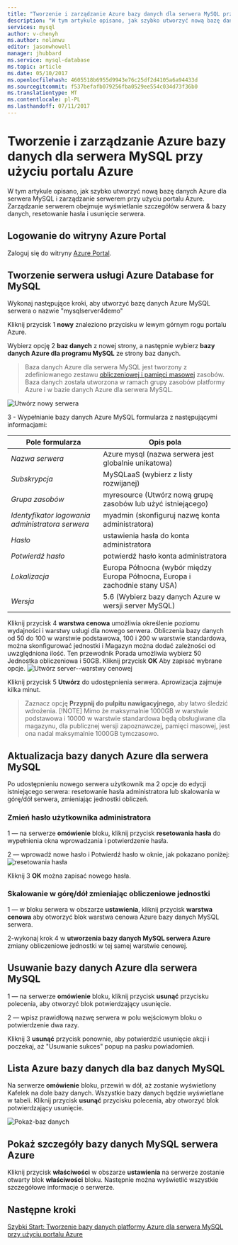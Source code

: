 ```yaml
---
title: "Tworzenie i zarządzanie Azure bazy danych dla serwera MySQL przy użyciu portalu Azure | Dokumentacja firmy Microsoft"
description: "W tym artykule opisano, jak szybko utworzyć nową bazę danych Azure dla serwera MySQL i zarządzanie serwerem przy użyciu portalu Azure."
services: mysql
author: v-chenyh
ms.author: nolanwu
editor: jasonwhowell
manager: jhubbard
ms.service: mysql-database
ms.topic: article
ms.date: 05/10/2017
ms.openlocfilehash: 4605518b6955d9943e76c25df2d4105a6a94433d
ms.sourcegitcommit: f537befafb079256fba0529ee554c034d73f36b0
ms.translationtype: MT
ms.contentlocale: pl-PL
ms.lasthandoff: 07/11/2017
---
```

# <a name="create-and-manage-azure-database-for-mysql-server-using-azure-portal"></a>Tworzenie i zarządzanie Azure bazy danych dla serwera MySQL przy użyciu portalu Azure
W tym artykule opisano, jak szybko utworzyć nową bazę danych Azure dla serwera MySQL i zarządzanie serwerem przy użyciu portalu Azure. Zarządzanie serwerem obejmuje wyświetlanie szczegółów serwera & bazy danych, resetowanie hasła i usunięcie serwera.

## <a name="log-in-to-the-azure-portal"></a>Logowanie do witryny Azure Portal
Zaloguj się do witryny [Azure Portal](https://portal.azure.com).

## <a name="create-an-azure-database-for-mysql-server"></a>Tworzenie serwera usługi Azure Database for MySQL
Wykonaj następujące kroki, aby utworzyć bazę danych Azure MySQL serwera o nazwie "mysqlserver4demo"

Kliknij przycisk 1 **nowy** znaleziono przycisku w lewym górnym rogu portalu Azure.

Wybierz opcję 2 **baz danych** z nowej strony, a następnie wybierz **bazy danych Azure dla programu MySQL** ze strony baz danych.

> Baza danych Azure dla serwera MySQL jest tworzony z zdefiniowanego zestawu [obliczeniowej i pamięci masowej](./concepts-compute-unit-and-storage.md) zasobów. Baza danych została utworzona w ramach grupy zasobów platformy Azure i w bazie danych Azure dla serwera MySQL.

![Utwórz nowy serwera](./media/howto-create-manage-server-portal/create-new-server.png)

3 - Wypełnianie bazy danych Azure MySQL formularza z następującymi informacjami:

| **Pole formularza** | **Opis pola** |
|----------------|-----------------------|
| *Nazwa serwera* | Azure mysql (nazwa serwera jest globalnie unikatowa) |
| *Subskrypcja* | MySQLaaS (wybierz z listy rozwijanej) |
| *Grupa zasobów* | myresource (Utwórz nową grupę zasobów lub użyć istniejącego) |
| *Identyfikator logowania administratora serwera* | myadmin (skonfiguruj nazwę konta administratora) |
| *Hasło* | ustawienia hasła do konta administratora |
| *Potwierdź hasło* | potwierdź hasło konta administratora |
| *Lokalizacja* | Europa Północna (wybór między Europa Północna, Europa i zachodnie stany USA) |
| *Wersja* | 5.6 (Wybierz bazy danych Azure w wersji server MySQL) |

Kliknij przycisk 4 **warstwa cenowa** umożliwia określenie poziomu wydajności i warstwy usługi dla nowego serwera. Obliczenia bazy danych od 50 do 100 w warstwie podstawowa, 100 i 200 w warstwie standardowa, można skonfigurować jednostki i Magazyn można dodać zależności od uwzględniona ilość. Ten przewodnik Porada umożliwia wybierz 50 Jednostka obliczeniowa i 50GB. Kliknij przycisk **OK** Aby zapisać wybrane opcje.
![Utwórz server--warstwy cenowej](./media/howto-create-manage-server-portal/create-server-pricing-tier.png)

Kliknij przycisk 5 **Utwórz** do udostępnienia serwera. Aprowizacja zajmuje kilka minut.

> Zaznacz opcję **Przypnij do pulpitu nawigacyjnego**, aby łatwo śledzić wdrożenia.
> [!NOTE]
> Mimo że maksymalnie 1000GB w warstwie podstawowa i 10000 w warstwie standardowa będą obsługiwane dla magazynu, dla publicznej wersji zapoznawczej, pamięci masowej, jest ona nadal maksymalnie 1000GB tymczasowo. 
</Include>

## <a name="update-an-azure-database-for-mysql-server"></a>Aktualizacja bazy danych Azure dla serwera MySQL
Po udostępnieniu nowego serwera użytkownik ma 2 opcje do edycji istniejącego serwera: resetowanie hasła administratora lub skalowania w górę/dół serwera, zmieniając jednostki obliczeń.

### <a name="change-the-administrator-user-password"></a>Zmień hasło użytkownika administratora
1 — na serwerze **omówienie** bloku, kliknij przycisk **resetowania hasła** do wypełnienia okna wprowadzania i potwierdzenie hasła.

2 — wprowadź nowe hasło i Potwierdź hasło w oknie, jak pokazano poniżej: ![resetowania hasła](./media/howto-create-manage-server-portal/reset-password.png)

Kliknij 3 **OK** można zapisać nowego hasła.

### <a name="scale-updown-by-changing-compute-units"></a>Skalowanie w górę/dół zmieniając obliczeniowe jednostki

1 — w bloku serwera w obszarze **ustawienia**, kliknij przycisk **warstwa cenowa** aby otworzyć blok warstwa cenowa Azure bazy danych MySQL serwera.

2-wykonaj krok 4 w **utworzenia bazy danych MySQL serwera Azure** zmiany obliczeniowe jednostki w tej samej warstwie cenowej.

## <a name="delete-an-azure-database-for-mysql-server"></a>Usuwanie bazy danych Azure dla serwera MySQL

1 — na serwerze **omówienie** bloku, kliknij przycisk **usunąć** przycisku polecenia, aby otworzyć blok potwierdzający usunięcie.

2 — wpisz prawidłową nazwę serwera w polu wejściowym bloku o potwierdzenie dwa razy.

Kliknij 3 **usunąć** przycisk ponownie, aby potwierdzić usunięcie akcji i poczekaj, aż "Usuwanie sukces" popup na pasku powiadomień.

## <a name="list-the-azure-database-for-mysql-databases"></a>Lista Azure bazy danych dla baz danych MySQL
Na serwerze **omówienie** bloku, przewiń w dół, aż zostanie wyświetlony Kafelek na dole bazy danych. Wszystkie bazy danych będzie wyświetlane w tabeli. Kliknij przycisk **usunąć** przycisku polecenia, aby otworzyć blok potwierdzający usunięcie.

![Pokaż-baz danych](./media/howto-create-manage-server-portal/show-databases.png)

## <a name="show-details-of-an-azure-database-for-mysql-server"></a>Pokaż szczegóły bazy danych MySQL serwera Azure
Kliknij przycisk **właściwości** w obszarze **ustawienia** na serwerze zostanie otwarty blok **właściwości** bloku. Następnie można wyświetlić wszystkie szczegółowe informacje o serwerze.

## <a name="next-steps"></a>Następne kroki

[Szybki Start: Tworzenie bazy danych platformy Azure dla serwera MySQL przy użyciu portalu Azure](./quickstart-create-mysql-server-database-using-azure-portal.md)
